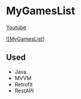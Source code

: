 # MyGamesList

[Youtube](https://www.youtube.com/u_5yq16xLSA)

[![MyGamesList]](https://youtube.com/watch?v=mQFPJwG7HoM)



## Used

* Java
* MVVM
* Retrofit
* RestAPI
